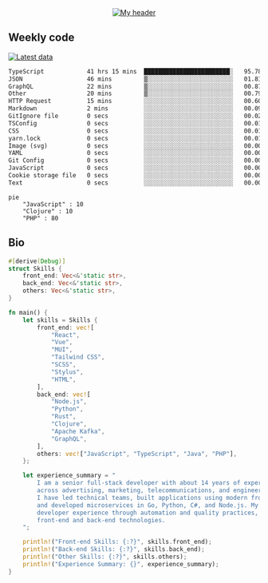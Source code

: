 <div align="center">
  <a href="https://skvggor.dev">
    <img src="https://github.com/skvggor/skvggor/assets/958723/d0c9aa9c-0c21-4219-acff-3d4f36f94691" alt="My header" />
  </a>
</div>


## Weekly code

[![Latest data](https://github.com/skvggor/skvggor/actions/workflows/main.yml/badge.svg)](https://github.com/skvggor/skvggor/actions/workflows/main.yml)

<!--START_SECTION:waka-->

```txt
TypeScript            41 hrs 15 mins  ████████████████████████░   95.78 %
JSON                  46 mins         ▒░░░░░░░░░░░░░░░░░░░░░░░░   01.81 %
GraphQL               22 mins         ▒░░░░░░░░░░░░░░░░░░░░░░░░   00.87 %
Other                 20 mins         ▒░░░░░░░░░░░░░░░░░░░░░░░░   00.79 %
HTTP Request          15 mins         ░░░░░░░░░░░░░░░░░░░░░░░░░   00.60 %
Markdown              2 mins          ░░░░░░░░░░░░░░░░░░░░░░░░░   00.09 %
GitIgnore file        0 secs          ░░░░░░░░░░░░░░░░░░░░░░░░░   00.02 %
TSConfig              0 secs          ░░░░░░░░░░░░░░░░░░░░░░░░░   00.01 %
CSS                   0 secs          ░░░░░░░░░░░░░░░░░░░░░░░░░   00.01 %
yarn.lock             0 secs          ░░░░░░░░░░░░░░░░░░░░░░░░░   00.01 %
Image (svg)           0 secs          ░░░░░░░░░░░░░░░░░░░░░░░░░   00.00 %
YAML                  0 secs          ░░░░░░░░░░░░░░░░░░░░░░░░░   00.00 %
Git Config            0 secs          ░░░░░░░░░░░░░░░░░░░░░░░░░   00.00 %
JavaScript            0 secs          ░░░░░░░░░░░░░░░░░░░░░░░░░   00.00 %
Cookie storage file   0 secs          ░░░░░░░░░░░░░░░░░░░░░░░░░   00.00 %
Text                  0 secs          ░░░░░░░░░░░░░░░░░░░░░░░░░   00.00 %
```

```mermaid
pie
    "JavaScript" : 10
    "Clojure" : 10
    "PHP" : 80 
```

<!--END_SECTION:waka-->

## Bio

```rust
#[derive(Debug)]
struct Skills {
    front_end: Vec<&'static str>,
    back_end: Vec<&'static str>,
    others: Vec<&'static str>,
}

fn main() {
    let skills = Skills {
        front_end: vec![
            "React",
            "Vue",
            "MUI",
            "Tailwind CSS",
            "SCSS",
            "Stylus",
            "HTML",
        ],
        back_end: vec![
            "Node.js",
            "Python",
            "Rust",
            "Clojure",
            "Apache Kafka",
            "GraphQL",
        ],
        others: vec!["JavaScript", "TypeScript", "Java", "PHP"],
    };

    let experience_summary = "
        I am a senior full-stack developer with about 14 years of experience in large-scale projects
        across advertising, marketing, telecommunications, and engineering sectors.
        I have led technical teams, built applications using modern front-end frameworks like React and Vue,
        and developed microservices in Go, Python, C#, and Node.js. My recent work focuses on improving
        developer experience through automation and quality practices, leveraging my skills in both
        front-end and back-end technologies.
    ";

    println!("Front-end Skills: {:?}", skills.front_end);
    println!("Back-end Skills: {:?}", skills.back_end);
    println!("Other Skills: {:?}", skills.others);
    println!("Experience Summary: {}", experience_summary);
}
```
<!-- </details> -->

<!-- <div align="center">
  <h2>🤖 Recent Code Activity</h2>
  <img width="500" src="https://github-readme-stats.vercel.app/api/wakatime?username=skvggor&hide_title=true&layout=compact&theme=transparent" alt="Wakatime Stats" />
</div>

<br>

<div align="center">
  <h2>📈 GitHub Stats</h2>
  <img width="500" src="https://github-readme-stats.vercel.app/api?username=skvggor&show_icons=true&theme=transparent&hide_title=true&count_private=true" alt="GitHub Stats" />
</div>
 -->
